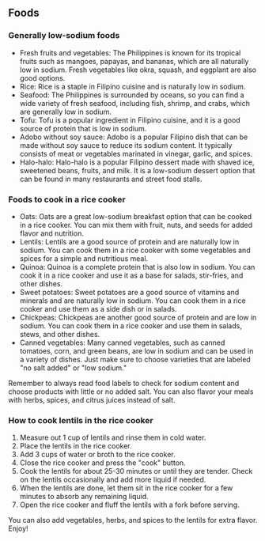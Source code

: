 ## Foods

### Generally low-sodium foods

- Fresh fruits and vegetables: The Philippines is known for its tropical fruits such as mangoes, papayas, and bananas, which are all naturally low in sodium. Fresh vegetables like okra, squash, and eggplant are also good options.
- Rice: Rice is a staple in Filipino cuisine and is naturally low in sodium.
- Seafood: The Philippines is surrounded by oceans, so you can find a wide variety of fresh seafood, including fish, shrimp, and crabs, which are generally low in sodium.
- Tofu: Tofu is a popular ingredient in Filipino cuisine, and it is a good source of protein that is low in sodium.
- Adobo without soy sauce: Adobo is a popular Filipino dish that can be made without soy sauce to reduce its sodium content. It typically consists of meat or vegetables marinated in vinegar, garlic, and spices.
- Halo-halo: Halo-halo is a popular Filipino dessert made with shaved ice, sweetened beans, fruits, and milk. It is a low-sodium dessert option that can be found in many restaurants and street food stalls.

### Foods to cook in a rice cooker

- Oats: Oats are a great low-sodium breakfast option that can be cooked in a rice cooker. You can mix them with fruit, nuts, and seeds for added flavor and nutrition.
- Lentils: Lentils are a good source of protein and are naturally low in sodium. You can cook them in a rice cooker with some vegetables and spices for a simple and nutritious meal.
- Quinoa: Quinoa is a complete protein that is also low in sodium. You can cook it in a rice cooker and use it as a base for salads, stir-fries, and other dishes.
- Sweet potatoes: Sweet potatoes are a good source of vitamins and minerals and are naturally low in sodium. You can cook them in a rice cooker and use them as a side dish or in salads.
- Chickpeas: Chickpeas are another good source of protein and are low in sodium. You can cook them in a rice cooker and use them in salads, stews, and other dishes.
- Canned vegetables: Many canned vegetables, such as canned tomatoes, corn, and green beans, are low in sodium and can be used in a variety of dishes. Just make sure to choose varieties that are labeled "no salt added" or "low sodium."

Remember to always read food labels to check for sodium content and choose products with little or no added salt. You can also flavor your meals with herbs, spices, and citrus juices instead of salt.

### How to cook lentils in the rice cooker

1. Measure out 1 cup of lentils and rinse them in cold water.
2. Place the lentils in the rice cooker.
3. Add 3 cups of water or broth to the rice cooker.
4. Close the rice cooker and press the "cook" button.
5. Cook the lentils for about 25-30 minutes or until they are tender. Check on the lentils occasionally and add more liquid if needed.
6. When the lentils are done, let them sit in the rice cooker for a few minutes to absorb any remaining liquid.
7. Open the rice cooker and fluff the lentils with a fork before serving.

You can also add vegetables, herbs, and spices to the lentils for extra flavor. Enjoy!
